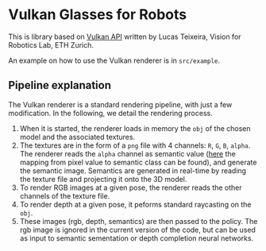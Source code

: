 # Vulkan Glasses for Robots
This is library based on [Vulkan API](https://www.vulkan.org/) written by Lucas Teixeira, Vision for Robotics Lab, ETH Zurich.

An example on how to use the Vulkan renderer is in `src/example`.

## Pipeline explanation
The Vulkan renderer is a standard rendering pipeline, with just a few modification. In the following, we detail the rendering process.

1. When it is started, the renderer loads in memory the `obj` of the chosen model and the associated textures.
2. The textures are in the form of a `png` file with 4 channels: `R`, `G`, `B`, `alpha`. The renderer reads the `alpha` channel as semantic value ([here](https://github.com/VIS4ROB-lab/multirotors_landing/blob/main/multirotors_landing_lib/include/multirotors_landing_lib/common/semantics_classes.hpp) the mapping from pixel value to semantic class can be found), and generate the semantic image. Semantics are generated in real-time by reading the texture file and projecting it onto the 3D model.
3. To render RGB images at a given pose, the renderer reads the other channels of the texture file.
4. To render depth at a given pose, it peforms standard raycasting on the `obj`.
5. These images (rgb, depth, semantics) are then passed to the policy. The rgb image is ignored in the current version of the code, but can be used as input to semantic sementation or depth completion neural networks.
